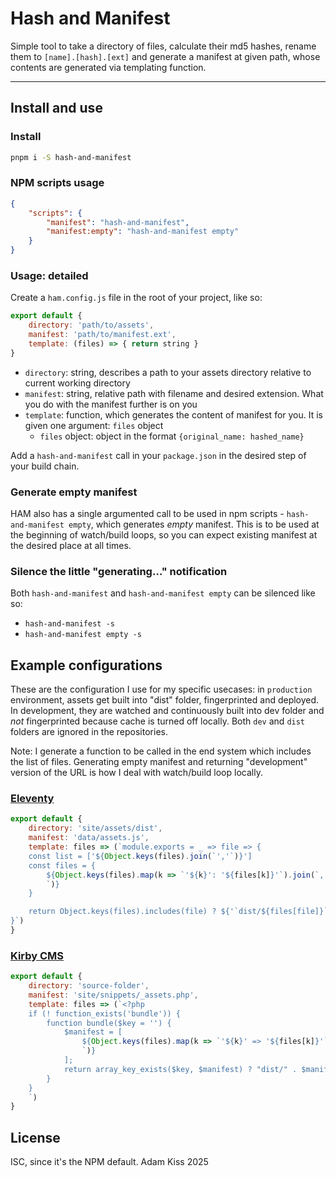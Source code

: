 # Hash and Manifest

Simple tool to take a directory of files, calculate their md5 hashes, rename them to `[name].[hash].[ext]` and generate a manifest at given path, whose contents are generated via templating function.

---

## Install and use

### Install

``` bash
pnpm i -S hash-and-manifest
```

### NPM scripts usage

``` json
{
	"scripts": {
		"manifest": "hash-and-manifest",
		"manifest:empty": "hash-and-manifest empty"
	}
}
```

### Usage: detailed

Create a `ham.config.js` file in the root of your project, like so:

``` js
export default {
	directory: 'path/to/assets',
	manifest: 'path/to/manifest.ext', 
	template: (files) => { return string }
}
```

- `directory`: string, describes a path to your assets directory relative to current working directory
- `manifest`: string, relative path with filename and desired extension. What you do with the manifest further is on you
- `template`: function, which generates the content of manifest for you. It is given one argument: `files` object
	- `files` object: object in the format `{original_name: hashed_name}`

Add a `hash-and-manifest` call in your `package.json` in the desired step of your build chain.

### Generate empty manifest

HAM also has a single argumented call to be used in npm scripts - `hash-and-manifest empty`, which generates _empty_ manifest. This is to be used at the beginning of watch/build loops, so you can expect existing manifest at the desired place at all times.

### Silence the little "generating…" notification

Both `hash-and-manifest` and `hash-and-manifest empty` can be silenced like so:
- `hash-and-manifest -s`
- `hash-and-manifest empty -s`

## Example configurations

These are the configuration I use for my specific usecases: in `production` environment, assets get built into "dist" folder, fingerprinted and deployed. In development, they are watched and continuously built into dev folder and _not_ fingerprinted because cache is turned off locally. Both `dev` and `dist` folders are ignored in the repositories.

Note: I generate a function to be called in the end system which includes the list of files. Generating empty manifest and returning "development" version of the URL is how I deal with watch/build loop locally.

### [Eleventy](https://www.11ty.dev)

``` js
export default {
	directory: 'site/assets/dist',
	manifest: 'data/assets.js',
	template: files => (`module.exports = _ => file => {
	const list = ['${Object.keys(files).join(`','`)}']
	const files = {
		${Object.keys(files).map(k => `'${k}': '${files[k]}'`).join(`,
		`)}
	}

	return Object.keys(files).includes(file) ? ${'`dist/${files[file]}`'} : ${'`dev/${file}`'}
}`)
}
```

### [Kirby CMS](https://getkirby.com)

``` js
export default {
	directory: 'source-folder',
	manifest: 'site/snippets/_assets.php',
	template: files => (`<?php
	if (! function_exists('bundle')) {
		function bundle($key = '') {
			$manifest = [
				${Object.keys(files).map(k => `'${k}' => '${files[k]}'`).join(`,
				`)}
			];
			return array_key_exists($key, $manifest) ? "dist/" . $manifest[$key] : "dev/" . $key;
		}
	}
	`)
}
```

## License
ISC, since it's the NPM default.
Adam Kiss 2025
